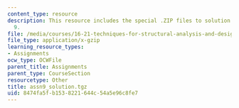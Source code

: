 ```yaml
---
content_type: resource
description: This resource includes the special .ZIP files to solution of assignment
  9.
file: /media/courses/16-21-techniques-for-structural-analysis-and-design-spring-2005/8474fa5fb1538221644c54a5e96c8fe7_assn9_solution.tgz
file_type: application/x-gzip
learning_resource_types:
- Assignments
ocw_type: OCWFile
parent_title: Assignments
parent_type: CourseSection
resourcetype: Other
title: assn9_solution.tgz
uid: 8474fa5f-b153-8221-644c-54a5e96c8fe7
---
```


